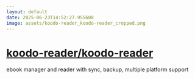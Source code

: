 ```yaml
---
layout: default
date: 2025-06-23T14:52:27.955608
image: assets/koodo-reader_koodo-reader_cropped.png
---
```


# [koodo-reader/koodo-reader](https://github.com/koodo-reader/koodo-reader)

ebook manager and reader with sync, backup, multiple platform support
